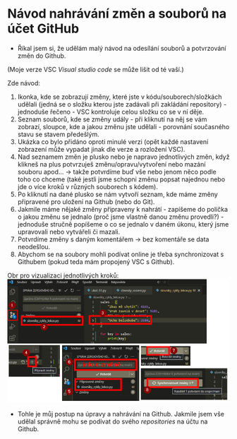 # Návod nahrávání změn a souborů na účet GitHub

- Říkal jsem si, že udělám malý návod na odesílání souborů a potvrzování změn do Github.

(Moje verze VSC *Visual studio code* se může lišit od té vaší.)

Zde návod:
1. Ikonka, kde se zobrazují změny, které jste v kódu/souborech/složkách udělali (jedná se o složku kterou jste zadávali při zakládání repository) - jednoduše řečeno - VSC kontroluje celou složku co se v ní děje.
2. Seznam souborů, kde se změny udály - při kliknutí na něj se vám zobrazí, sloupce, kde a jakou změnu jste udělali - porovnání současného stavu se stavem předešlým.
3. Ukázka co bylo přidáno oproti minulé verzi (opět každé nastavení zobrazení může vypadat jinak dle verze a rozložení VSC).
4. Nad seznamem změn je plusko nebo je napravo jednotlivých změn, když klikneš na plus potvrzuješ změnu/opravu/vytvoření nebo mazání souboru apod... -> takže potvrdíme buď vše nebo jenom něco podle toho co chceme (také jestli jsme schopni změnu popsat najednou nebo jde o více kroků v různých souborech s kódem).
5. Po kliknutí na dané plusko se nám vytvoří seznam, kde máme změny připravené pro uložení na Github (nebo do Git).
6. Jakmile máme nějaké změny připraveny k nahrátí - zapíšeme do políčka o jakou změnu se jednalo (proč jsme vlastně danou změnu provedli?) - jednoduše stručně popíšeme o co se jednalo v daném úkonu, který jsme upravovali nebo vytvářeli či mazali.
7. Potvrdíme změny s daným komentářem -> bez komentáře se data neodešlou.
8. Abychom se na soubory mohli podívat online je třeba synchronizovat s Githubem (pokud teda mám propojený VSC s Github).

Obr pro vizualizaci jednotlivých kroků:
<img src="./img/navod na nahrani do github.png">

- Tohle je můj postup na úpravy a nahrávání na Github. Jakmile jsem vše udělal správně mohu se podívat do svého *repositories* na účtu na Github.